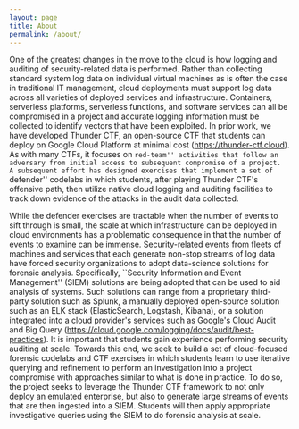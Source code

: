 ```yaml
---
layout: page
title: About
permalink: /about/
---
```


One of the greatest changes in the move to the cloud is how logging and auditing of security-related data is performed.  Rather than collecting standard system log data on individual virtual machines as is often the case in traditional IT management, cloud deployments must support log data across all varieties of deployed services and infrastructure.  Containers, serverless platforms, serverless functions, and software services
can all be compromised in a project and accurate logging information must be collected to identify vectors that have been exploited.  In prior work, we have developed Thunder CTF, an open-source CTF that students can deploy on Google Cloud Platform at minimal cost (https://thunder-ctf.cloud).  As with many CTFs, it focuses on ``red-team'' activities that follow an adversary from initial access to subsequent compromise of a project.  A subsequent effort has designed exercises that implement a set of ``defender'' codelabs in which students, after playing Thunder CTF's offensive path, then utilize native cloud logging and auditing facilities to track down evidence of the attacks in the audit data collected.

While the defender exercises are tractable when the number of events to sift through is small, the scale at which infrastructure can be deployed in cloud environments has a problematic consequence in that the number of events to examine can be immense.  Security-related events from fleets of machines and services that each generate non-stop streams of log data have forced security organizations to adopt data-science solutions for forensic analysis.  Specifically, ``Security Information and Event Management'' (SIEM) solutions are being adopted that can be used to aid analysis of systems.  Such solutions can range from a proprietary third-party solution such as Splunk, a manually deployed open-source solution such as an ELK stack (ElasticSearch, Logstash, Kibana), or a solution integrated into a cloud provider's services such as Google's Cloud Audit and Big Query (https://cloud.google.com/logging/docs/audit/best-practices).  It is important that students gain experience performing security auditing at scale.  Towards this end, we seek to build a set of cloud-focused forensic codelabs and CTF exercises in which students learn to use iterative querying and refinement to perform an investigation into a project compromise with approaches similar to what is done in practice.  To do so, the project seeks to leverage the Thunder CTF framework to not only deploy an emulated enterprise, but also to generate large streams of events that are then ingested into a SIEM. Students will then apply appropriate investigative queries using the SIEM to do forensic analysis at scale.

